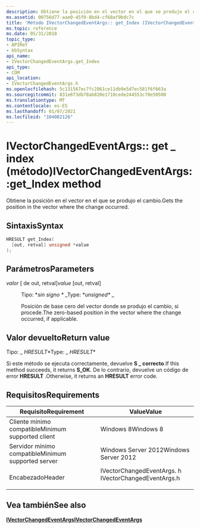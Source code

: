 ```yaml
---
description: Obtiene la posición en el vector en el que se produjo el cambio.
ms.assetid: 00756d77-aae0-45f0-8bd4-cf68af9bdc7c
title: 'Método IVectorChangedEventArgs:: get_Index (IVectorChangedEventArgs. h)'
ms.topic: reference
ms.date: 05/31/2018
topic_type:
- APIRef
- kbSyntax
api_name:
- IVectorChangedEventArgs.get_Index
api_type:
- COM
api_location:
- IVectorChangedEventArgs.h
ms.openlocfilehash: 5c131567ec7fc2861ce11db9e5d7ec581f6f663a
ms.sourcegitcommit: 831e8f3db78ab820e1710cede244553c70e50500
ms.translationtype: MT
ms.contentlocale: es-ES
ms.lasthandoff: 01/07/2021
ms.locfileid: "104082126"
---
```

# <a name="ivectorchangedeventargsget_index-method"></a><span data-ttu-id="c490e-103">IVectorChangedEventArgs:: get \_ index (método)</span><span class="sxs-lookup"><span data-stu-id="c490e-103">IVectorChangedEventArgs::get\_Index method</span></span>

<span data-ttu-id="c490e-104">Obtiene la posición en el vector en el que se produjo el cambio.</span><span class="sxs-lookup"><span data-stu-id="c490e-104">Gets the position in the vector where the change occurred.</span></span>

## <a name="syntax"></a><span data-ttu-id="c490e-105">Sintaxis</span><span class="sxs-lookup"><span data-stu-id="c490e-105">Syntax</span></span>


```C++
HRESULT get_Index(
  [out, retval] unsigned *value
);
```



## <a name="parameters"></a><span data-ttu-id="c490e-106">Parámetros</span><span class="sxs-lookup"><span data-stu-id="c490e-106">Parameters</span></span>

<dl> <dt>

<span data-ttu-id="c490e-107">*valor* \[ de out, retval\]</span><span class="sxs-lookup"><span data-stu-id="c490e-107">*value* \[out, retval\]</span></span>
</dt> <dd>

<span data-ttu-id="c490e-108">Tipo: \**sin signo \** _</span><span class="sxs-lookup"><span data-stu-id="c490e-108">Type: \**unsigned\** _</span></span>

<span data-ttu-id="c490e-109">Posición de base cero del vector donde se produjo el cambio, si procede.</span><span class="sxs-lookup"><span data-stu-id="c490e-109">The zero-based position in the vector where the change occurred, if applicable.</span></span>

</dd> </dl>

## <a name="return-value"></a><span data-ttu-id="c490e-110">Valor devuelto</span><span class="sxs-lookup"><span data-stu-id="c490e-110">Return value</span></span>

<span data-ttu-id="c490e-111">Tipo: _ *HRESULT*\*</span><span class="sxs-lookup"><span data-stu-id="c490e-111">Type: _ *HRESULT*\*</span></span>

<span data-ttu-id="c490e-112">Si este método se ejecuta correctamente, devuelve **S \_ correcto**.</span><span class="sxs-lookup"><span data-stu-id="c490e-112">If this method succeeds, it returns **S\_OK**.</span></span> <span data-ttu-id="c490e-113">De lo contrario, devuelve un código de error **HRESULT** .</span><span class="sxs-lookup"><span data-stu-id="c490e-113">Otherwise, it returns an **HRESULT** error code.</span></span>

## <a name="requirements"></a><span data-ttu-id="c490e-114">Requisitos</span><span class="sxs-lookup"><span data-stu-id="c490e-114">Requirements</span></span>



| <span data-ttu-id="c490e-115">Requisito</span><span class="sxs-lookup"><span data-stu-id="c490e-115">Requirement</span></span> | <span data-ttu-id="c490e-116">Value</span><span class="sxs-lookup"><span data-stu-id="c490e-116">Value</span></span> |
|-------------------------------------|------------------------------------------------------------------------------------------------------|
| <span data-ttu-id="c490e-117">Cliente mínimo compatible</span><span class="sxs-lookup"><span data-stu-id="c490e-117">Minimum supported client</span></span><br/> | <span data-ttu-id="c490e-118">Windows 8</span><span class="sxs-lookup"><span data-stu-id="c490e-118">Windows 8</span></span><br/>                                                                                 |
| <span data-ttu-id="c490e-119">Servidor mínimo compatible</span><span class="sxs-lookup"><span data-stu-id="c490e-119">Minimum supported server</span></span><br/> | <span data-ttu-id="c490e-120">Windows Server 2012</span><span class="sxs-lookup"><span data-stu-id="c490e-120">Windows Server 2012</span></span><br/>                                                                       |
| <span data-ttu-id="c490e-121">Encabezado</span><span class="sxs-lookup"><span data-stu-id="c490e-121">Header</span></span><br/>                   | <dl> <span data-ttu-id="c490e-122"><dt>IVectorChangedEventArgs. h</dt></span><span class="sxs-lookup"><span data-stu-id="c490e-122"><dt>IVectorChangedEventArgs.h</dt></span></span> </dl> |



## <a name="see-also"></a><span data-ttu-id="c490e-123">Vea también</span><span class="sxs-lookup"><span data-stu-id="c490e-123">See also</span></span>

<dl> <dt>

[<span data-ttu-id="c490e-124">**IVectorChangedEventArgs**</span><span class="sxs-lookup"><span data-stu-id="c490e-124">**IVectorChangedEventArgs**</span></span>](ivectorchangedeventargs.md)
</dt> </dl>

 

 




